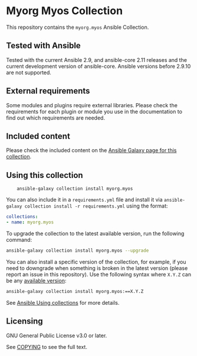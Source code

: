# Myorg Myos Collection

This repository contains the `myorg.myos` Ansible Collection.

## Tested with Ansible

Tested with the current Ansible 2.9, and ansible-core 2.11 releases and the current development version of ansible-core. Ansible versions before 2.9.10 are not supported.

## External requirements

Some modules and plugins require external libraries. Please check the requirements for each plugin or module you use in the documentation to find out which requirements are needed.

## Included content

Please check the included content on the [Ansible Galaxy page for this collection](https://galaxy.ansible.com/myorg/myos).

## Using this collection

```
    ansible-galaxy collection install myorg.myos
```
You can also include it in a `requirements.yml` file and install it via `ansible-galaxy collection install -r requirements.yml` using the format:

```yaml
collections:
- name: myorg.myos
```

To upgrade the collection to the latest available version, run the following command:

```bash
ansible-galaxy collection install myorg.myos --upgrade
```

You can also install a specific version of the collection, for example, if you need to downgrade when something is broken in the latest version (please report an issue in this repository). Use the following syntax where `X.Y.Z` can be any [available version](https://galaxy.ansible.com/myorg/myos):

```bash
ansible-galaxy collection install myorg.myos:==X.Y.Z
```

See [Ansible Using collections](https://docs.ansible.com/ansible/latest/user_guide/collections_using.html) for more details.

## Licensing

GNU General Public License v3.0 or later.

See [COPYING](https://www.gnu.org/licenses/gpl-3.0.txt) to see the full text.
